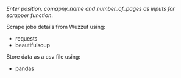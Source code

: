 *Enter position, comapny_name and number_of_pages as inputs for scrapper function*.


Scrape jobs details from Wuzzuf using:
- requests
- beautifulsoup
  
Store data as a csv file using:
- pandas
